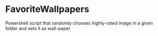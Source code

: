 # FavoriteWallpapers
Powershell script that randomly chooses highly-rated image in a given folder and sets it as wall-paper
